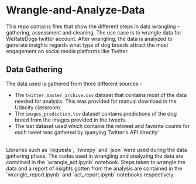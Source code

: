 # Wrangle-and-Analyze-Data
This repo contains files that show the different steps in data wrangling - gathering, assessment and cleaning. The use case is to wrangle data for WeRateDogs twitter account.
After wrangling, the data is analyzed to generate insights regards what type of dog breeds attract the most engagement on social media platforms like Twitter.

## Data Gathering
The data used is gathered from three different sources - 
* The `twitter_master_archive.csv` dataset that contains most of the data needed for analysis. This was provided for manual download in the Udacity classroom.
* The `images_prediction.tsv` dataset contains predictions of the dog breed from the images provided in the tweets.
* The last dataset used which contains the retweet and favorite counts for each tweet was gathered by querying Twitter's API directly'
<br>
Libraries such as `requests`, `tweepy` and `json` were used during the data gathering phase. 
The codes used in wrangling and analyzing the data are contained in the `wrangle_act.ipynb` notebook. Steps taken to wrangle the data and a report of nsights gotten from
the analysis are contained in the `wrangle_report.ipynb` and `act_report.ipynb` notebooks respectively.
